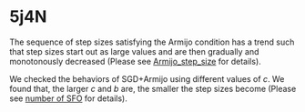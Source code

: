 # 5j4N
The sequence of step sizes satisfying the Armijo condition has a trend such that step sizes start out as large values and are then gradually and monotonously decreased (Please see [Armijo_step_size](./decay_step_size.png) for details).

We checked the behaviors of SGD+Armijo using different values of $c$. We found that, the larger $c$ and $b$ are, the smaller the step sizes become (Please see [number of SFO](./step_size.png) for details). 
